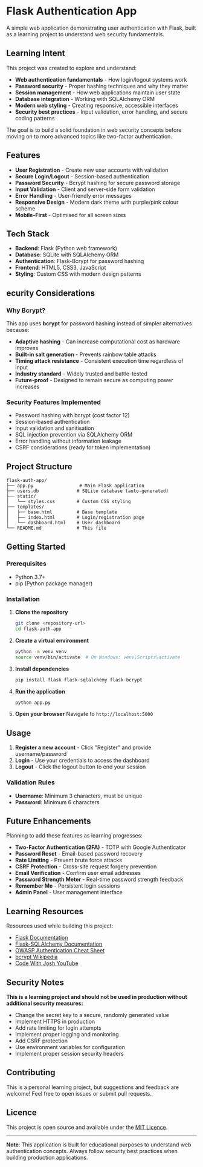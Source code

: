 # Flask Authentication App

A simple web application demonstrating user authentication with Flask, built as a learning project to understand web security fundamentals.

## Learning Intent

This project was created to explore and understand:
- **Web authentication fundamentals** - How login/logout systems work
- **Password security** - Proper hashing techniques and why they matter
- **Session management** - How web applications maintain user state
- **Database integration** - Working with SQLAlchemy ORM
- **Modern web styling** - Creating responsive, accessible interfaces
- **Security best practices** - Input validation, error handling, and secure coding patterns

The goal is to build a solid foundation in web security concepts before moving on to more advanced topics like two-factor authentication.

## Features

- **User Registration** - Create new user accounts with validation
- **Secure Login/Logout** - Session-based authentication
- **Password Security** - Bcrypt hashing for secure password storage
- **Input Validation** - Client and server-side form validation
- **Error Handling** - User-friendly error messages
- **Responsive Design** - Modern dark theme with purple/pink colour scheme
- **Mobile-First** - Optimised for all screen sizes

## Tech Stack

- **Backend**: Flask (Python web framework)
- **Database**: SQLite with SQLAlchemy ORM
- **Authentication**: Flask-Bcrypt for password hashing
- **Frontend**: HTML5, CSS3, JavaScript
- **Styling**: Custom CSS with modern design patterns

## ecurity Considerations

### Why Bcrypt?
This app uses **bcrypt** for password hashing instead of simpler alternatives because:

- **Adaptive hashing** - Can increase computational cost as hardware improves
- **Built-in salt generation** - Prevents rainbow table attacks
- **Timing attack resistance** - Consistent execution time regardless of input
- **Industry standard** - Widely trusted and battle-tested
- **Future-proof** - Designed to remain secure as computing power increases

### Security Features Implemented
- Password hashing with bcrypt (cost factor 12)
- Session-based authentication
- Input validation and sanitisation
- SQL injection prevention via SQLAlchemy ORM
- Error handling without information leakage
- CSRF considerations (ready for token implementation)

## Project Structure

```
flask-auth-app/
├── app.py                 # Main Flask application
├── users.db              # SQLite database (auto-generated)
├── static/
│   └── styles.css        # Custom CSS styling
├── templates/
│   ├── base.html         # Base template
│   ├── index.html        # Login/registration page
│   └── dashboard.html    # User dashboard
└── README.md             # This file
```

## Getting Started

### Prerequisites
- Python 3.7+
- pip (Python package manager)

### Installation

1. **Clone the repository**
   ```bash
   git clone <repository-url>
   cd flask-auth-app
   ```

2. **Create a virtual environment**
   ```bash
   python -m venv venv
   source venv/bin/activate  # On Windows: venv\Scripts\activate
   ```

3. **Install dependencies**
   ```bash
   pip install flask flask-sqlalchemy flask-bcrypt
   ```

4. **Run the application**
   ```bash
   python app.py
   ```

5. **Open your browser**
   Navigate to `http://localhost:5000`

## Usage

1. **Register a new account** - Click "Register" and provide username/password
2. **Login** - Use your credentials to access the dashboard
3. **Logout** - Click the logout button to end your session

### Validation Rules
- **Username**: Minimum 3 characters, must be unique
- **Password**: Minimum 6 characters

## Future Enhancements

Planning to add these features as learning progresses:

- **Two-Factor Authentication (2FA)** - TOTP with Google Authenticator
- **Password Reset** - Email-based password recovery
- **Rate Limiting** - Prevent brute force attacks
- **CSRF Protection** - Cross-site request forgery prevention
- **Email Verification** - Confirm user email addresses
- **Password Strength Meter** - Real-time password strength feedback
- **Remember Me** - Persistent login sessions
- **Admin Panel** - User management interface

## Learning Resources

Resources used while building this project:

- [Flask Documentation](https://flask.palletsprojects.com/)
- [Flask-SQLAlchemy Documentation](https://flask-sqlalchemy.palletsprojects.com/)
- [OWASP Authentication Cheat Sheet](https://cheatsheetseries.owasp.org/cheatsheets/Authentication_Cheat_Sheet.html)
- [bcrypt Wikipedia](https://en.wikipedia.org/wiki/Bcrypt)
- [Code With Josh YouTube](https://youtu.be/Fr2MxT9M0V4?si=IaskFUv7mpkaQV0t)

## Security Notes

**This is a learning project and should not be used in production without additional security measures:**

- Change the secret key to a secure, randomly generated value
- Implement HTTPS in production
- Add rate limiting for login attempts
- Implement proper logging and monitoring
- Add CSRF protection
- Use environment variables for configuration
- Implement proper session security headers

## Contributing

This is a personal learning project, but suggestions and feedback are welcome! Feel free to open issues or submit pull requests.

## Licence

This project is open source and available under the [MIT Licence](LICENSE).

---

**Note**: This application is built for educational purposes to understand web authentication concepts. Always follow security best practices when building production applications.